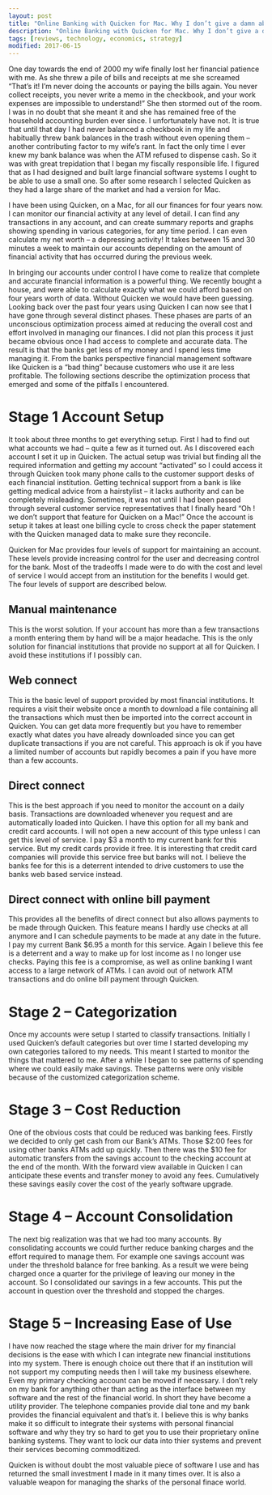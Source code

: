 ```yaml
---
layout: post
title: "Online Banking with Quicken for Mac. Why I don’t give a damn about free checking"
description: "Online Banking with Quicken for Mac. Why I don’t give a damn about free checking"
tags: [reviews, technology, economics, strategy]
modified: 2017-06-15
---
```


One day towards the end of 2000 my wife finally lost her financial patience with me. As she threw a pile of bills and receipts at me she screamed “That’s it! I’m never doing the accounts or paying the bills again. You never collect receipts, you never write a memo in the checkbook, and your work expenses are impossible to understand!” She then stormed out of the room. I was in no doubt that she meant it and she has remained free of the household accounting burden ever since. I unfortunately have not. It is true that until that day I had never balanced a checkbook in my life and habitually threw bank balances in the trash without even opening them – another contributing factor to my wife’s rant. In fact the only time I ever knew my bank balance was when the ATM refused to dispense cash. So it was with great trepidation that I began my fiscally responsible life. I figured that as I had designed and built large financial software systems I ought to be able to use a small one. So after some research I selected Quicken as they had a large share of the market and had a version for Mac.

I have been using Quicken, on a Mac, for all our finances for four years now. I can monitor our financial activity at any level of detail. I can find any transactions in any account, and can create summary reports and graphs showing spending in various categories, for any time period. I can even calculate my net worth – a depressing activity! It takes between 15 and 30 minutes a week to maintain our accounts depending on the amount of financial activity that has occurred during the previous week.

In bringing our accounts under control I have come to realize that complete and accurate financial information is a powerful thing. We recently bought a house, and were able to calculate exactly what we could afford based on four years worth of data. Without Quicken we would have been guessing. Looking back over the past four years using Quicken I can now see that I have gone through several distinct phases. These phases are parts of an unconscious optimization process aimed at reducing the overall cost and effort involved in managing our finances. I did not plan this process it just became obvious once I had access to complete and accurate data. The result is that the banks get less of my money and I spend less time managing it. From the banks perspective financial management software like Quicken is a “bad thing” because customers who use it are less profitable. The following sections describe the optimization process that emerged and some of the pitfalls I encountered.

# Stage 1 Account Setup

It took about three months to get everything setup. First I had to find out what accounts we had – quite a few as it turned out. As I discovered each account I set it up in Quicken. The actual setup was trivial but finding all the required information and getting my account “activated” so I could access it through Quicken took many phone calls to the customer support desks of each financial institution. Getting technical support from a bank is like getting medical advice from a hairstylist – it lacks authority and can be completely misleading. Sometimes, it was not until I had been passed through several customer service representatives that I finally heard “Oh ! we don’t support that feature for Quicken on a Mac!” Once the account is setup it takes at least one billing cycle to cross check the paper statement with the Quicken managed data to make sure they reconcile.

Quicken for Mac provides four levels of support for maintaining an account. These levels provide increasing control for the user and decreasing control for the bank. Most of the tradeoffs I made were to do with the cost and level of service I would accept from an institution for the benefits I would get. The four levels of support are described below.

## Manual maintenance
This is the worst solution. If your account has more than a few transactions a month entering them by hand will be a major headache. This is the only solution for financial institutions that provide no support at all for Quicken. I avoid these institutions if I possibly can.

## Web connect
This is the basic level of support provided by most financial institutions. It requires a visit their website once a month to download a file containing all the transactions which must then be imported into the correct account in Quicken. You can get data more frequently but you have to remember exactly what dates you have already downloaded since you can get duplicate transactions if you are not careful. This approach is ok if you have a limited number of accounts but rapidly becomes a pain if you have more than a few accounts.

## Direct connect
This is the best approach if you need to monitor the account on a daily basis. Transactions are downloaded whenever you request and are automatically loaded into Quicken. I have this option for all my bank and credit card accounts. I will not open a new account of this type unless I can get this level of service. I pay $3 a month to my current bank for this service. But my credit cards provide it free. It is interesting that credit card companies will provide this service free but banks will not. I believe the banks fee for this is a deterrent intended to drive customers to use the banks web based service instead.

## Direct connect with online bill payment
This provides all the benefits of direct connect but also allows payments to be made through Quicken. This feature means I hardly use checks at all anymore and I can schedule payments to be made at any date in the future. I pay my current Bank $6.95 a month for this service. Again I believe this fee is a deterrent and a way to make up for lost income as I no longer use checks. Paying this fee is a compromise, as well as online banking I want access to a large network of ATMs. I can avoid out of network ATM transactions and do online bill payment through Quicken.

# Stage 2 – Categorization

Once my accounts were setup I started to classify transactions. Initially I used Quicken’s default categories but over time I started developing my own categories tailored to my needs. This meant I started to monitor the things that mattered to me. After a while I began to see patterns of spending where we could easily make savings. These patterns were only visible because of the customized categorization scheme.

# Stage 3 – Cost Reduction

One of the obvious costs that could be reduced was banking fees. Firstly we decided to only get cash from our Bank’s ATMs. Those $2:00 fees for using other banks ATMs add up quickly. Then there was the $10 fee for automatic transfers from the savings account to the checking account at the end of the month. With the forward view available in Quicken I can anticipate these events and transfer money to avoid any fees. Cumulatively these savings easily cover the cost of the yearly software upgrade.

# Stage 4 – Account Consolidation

The next big realization was that we had too many accounts. By consolidating accounts we could further reduce banking charges and the effort required to manage them. For example one savings account was under the threshold balance for free banking. As a result we were being charged once a quarter for the privilege of leaving our money in the account. So I consolidated our savings in a few accounts. This put the account in question over the threshold and stopped the charges.

# Stage 5 – Increasing Ease of Use

I have now reached the stage where the main driver for my financial decisions is the ease with which I can integrate new financial institutions into my system. There is enough choice out there that if an institution will not support my computing needs then I will take my business elsewhere. Even my primary checking account can be moved if necessary. I don’t rely on my bank for anything other than acting as the interface between my software and the rest of the financial world. In short they have become a utility provider. The telephone companies provide dial tone and my bank provides the financial equivalent and that’s it. I believe this is why banks make it so difficult to integrate their systems with personal financial software and why they try so hard to get you to use their proprietary online banking systems. They want to lock our data into thier systems and prevent their services becoming commoditized.

Quicken is without doubt the most valuable piece of software I use and has returned the small investment I made in it many times over. It is also a valuable weapon for managing the sharks of the personal finace world.



